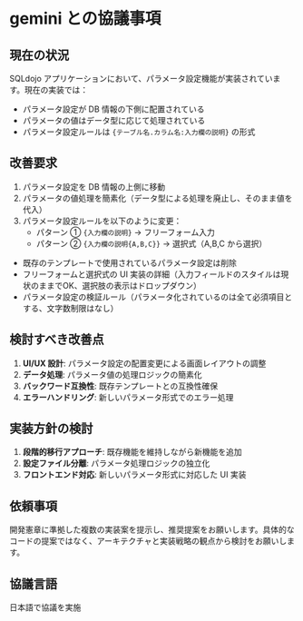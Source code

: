 # gemini との協議事項

## 現在の状況

SQLdojo アプリケーションにおいて、パラメータ設定機能が実装されています。現在の実装では：

- パラメータ設定が DB 情報の下側に配置されている
- パラメータの値はデータ型に応じて処理されている
- パラメータ設定ルールは `{テーブル名.カラム名:入力欄の説明}` の形式

## 改善要求

1. パラメータ設定を DB 情報の上側に移動
2. パラメータの値処理を簡素化（データ型による処理を廃止し、そのまま値を代入）
3. パラメータ設定ルールを以下のように変更：
   - パターン ① `{入力欄の説明}` → フリーフォーム入力
   - パターン ② `{入力欄の説明{A,B,C}}` → 選択式（A,B,C から選択）

- 既存のテンプレートで使用されているパラメータ設定は削除
- フリーフォームと選択式の UI 実装の詳細（入力フィールドのスタイルは現状のままでOK、選択肢の表示はドロップダウン）
- パラメータ設定の検証ルール（パラメータ化されているのは全て必須項目とする、文字数制限はなし）

## 検討すべき改善点

1. **UI/UX 設計**: パラメータ設定の配置変更による画面レイアウトの調整
2. **データ処理**: パラメータ値の処理ロジックの簡素化
3. **バックワード互換性**: 既存テンプレートとの互換性確保
4. **エラーハンドリング**: 新しいパラメータ形式でのエラー処理

## 実装方針の検討

1. **段階的移行アプローチ**: 既存機能を維持しながら新機能を追加
2. **設定ファイル分離**: パラメータ処理ロジックの独立化
3. **フロントエンド対応**: 新しいパラメータ形式に対応した UI 実装

## 依頼事項

開発憲章に準拠した複数の実装案を提示し、推奨提案をお願いします。具体的なコードの提案ではなく、アーキテクチャと実装戦略の観点から検討をお願いします。

## 協議言語

日本語で協議を実施
